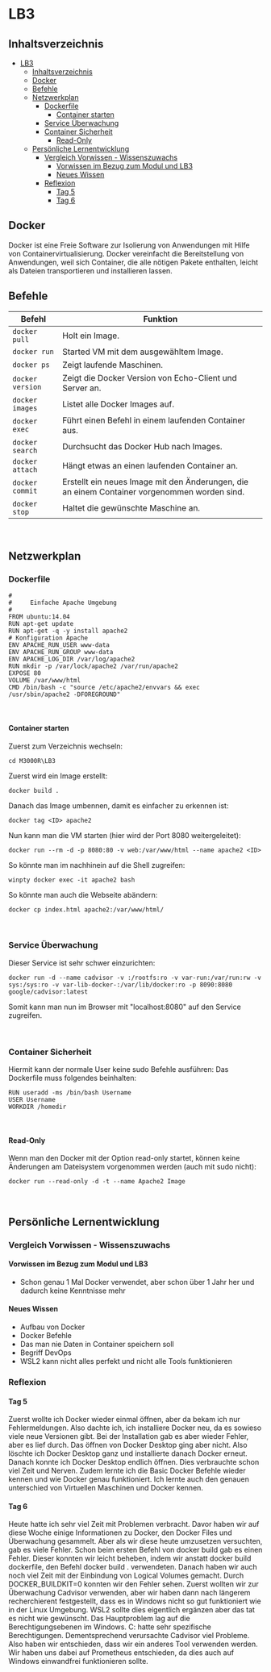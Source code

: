 # LB3

## Inhaltsverzeichnis
- [LB3](#lb3)
  - [Inhaltsverzeichnis](#inhaltsverzeichnis)
  - [Docker](#docker)
  - [Befehle](#befehle)
  - [Netzwerkplan](#netzwerkplan)
    - [Dockerfile](#dockerfile)
      - [Container starten](#container-starten)
    - [Service Überwachung](#service-überwachung)
    - [Container Sicherheit](#container-sicherheit)
      - [Read-Only](#read-only)
  - [Persönliche Lernentwicklung](#persönliche-lernentwicklung)
    - [Vergleich Vorwissen - Wissenszuwachs](#vergleich-vorwissen---wissenszuwachs)
      - [Vorwissen im Bezug zum Modul und LB3](#vorwissen-im-bezug-zum-modul-und-lb3)
      - [Neues Wissen](#neues-wissen)
    - [Reflexion](#reflexion)
      - [Tag 5](#tag-5)
      - [Tag 6](#tag-6)


## Docker
Docker ist eine Freie Software zur Isolierung von Anwendungen mit Hilfe von Containervirtualisierung. Docker vereinfacht die Bereitstellung von Anwendungen, weil sich Container, die alle nötigen Pakete enthalten, leicht als Dateien transportieren und installieren lassen.
<br>

## Befehle
| Befehl            | Funktion                                             |
| -------------     | ---------------------------------------------------- | 
| ```docker pull```      | Holt ein Image. |
| ```docker run```      | Started VM mit dem ausgewähltem Image. |
| ```docker ps```      | Zeigt laufende Maschinen. |
| ```docker version```      | Zeigt die Docker Version von Echo-Client und Server an. |
| ```docker images```        | Listet alle Docker Images auf. |
| ```docker exec```       | Führt einen Befehl in einem laufenden Container aus. |
| ```docker search```    | Durchsucht das Docker Hub nach Images. |
| ```docker attach```      | Hängt etwas an einen laufenden Container an. |
| ```docker commit```   | Erstellt ein neues Image mit den Änderungen, die an einem Container vorgenommen worden sind. |
| ```docker stop```   | Haltet die gewünschte Maschine an. |

<br>

## Netzwerkplan

### Dockerfile

```
#
#	  Einfache Apache Umgebung
#
FROM ubuntu:14.04
RUN apt-get update
RUN apt-get -q -y install apache2 
# Konfiguration Apache
ENV APACHE_RUN_USER www-data
ENV APACHE_RUN_GROUP www-data
ENV APACHE_LOG_DIR /var/log/apache2
RUN mkdir -p /var/lock/apache2 /var/run/apache2
EXPOSE 80
VOLUME /var/www/html
CMD /bin/bash -c "source /etc/apache2/envvars && exec /usr/sbin/apache2 -DFOREGROUND"
```

<br>

#### Container starten
Zuerst zum Verzeichnis wechseln:
```
cd M3000R\LB3
```

Zuerst wird ein Image erstellt:
```
docker build .
```

Danach das Image umbennen, damit es einfacher zu erkennen ist:
``` 
docker tag <ID> apache2
```

Nun kann man die VM starten (hier wird der Port 8080 weitergeleitet):
```
docker run --rm -d -p 8080:80 -v web:/var/www/html --name apache2 <ID>
```

So könnte man im nachhinein auf die Shell zugreifen:
```
winpty docker exec -it apache2 bash
```

So könnte man auch die Webseite abändern:
```
docker cp index.html apache2:/var/www/html/
```

<br>

### Service Überwachung
Dieser Service ist sehr schwer einzurichten:
```
docker run -d --name cadvisor -v :/rootfs:ro -v var-run:/var/run:rw -v sys:/sys:ro -v var-lib-docker-:/var/lib/docker:ro -p 8090:8080 google/cadvisor:latest
```
Somit kann man nun im Browser mit "localhost:8080" auf den Service zugreifen.

<br>

### Container Sicherheit
Hiermit kann der normale User keine sudo Befehle ausführen:
Das Dockerfile muss folgendes beinhalten:
```
RUN useradd -ms /bin/bash Username
USER Username
WORKDIR /homedir
```

<br>

#### Read-Only
Wenn man den Docker mit der Option read-only startet, können keine Änderungen am Dateisystem vorgenommen werden (auch mit sudo nicht):
```
docker run --read-only -d -t --name Apache2 Image
```
<br>



## Persönliche Lernentwicklung

### Vergleich Vorwissen - Wissenszuwachs

#### Vorwissen im Bezug zum Modul und LB3
- Schon genau 1 Mal Docker verwendet, aber schon über 1 Jahr her und dadurch keine Kenntnisse mehr

#### Neues Wissen
- Aufbau von Docker
- Docker Befehle
- Das man nie Daten in Container speichern soll
- Begriff DevOps 
- WSL2 kann nicht alles perfekt und nicht alle Tools funktionieren

### Reflexion
#### Tag 5
Zuerst wollte ich Docker wieder einmal öffnen, aber da bekam ich nur Fehlermeldungen. Also dachte ich, ich installiere Docker neu, da es sowieso viele neue Versionen gibt. Bei der Installation gab es aber wieder Fehler, aber es lief durch. Das öffnen von Docker Desktop ging aber nicht. Also löschte ich Docker Desktop ganz und installierte danach Docker erneut. Danach konnte ich Docker Desktop endlich öffnen. Dies verbrauchte schon viel Zeit und Nerven.
Zudem lernte ich die Basic Docker Befehle wieder kennen und wie Docker genau funktioniert.
Ich lernte auch den genauen unterschied von Virtuellen Maschinen und Docker kennen.

#### Tag 6
Heute hatte ich sehr viel Zeit mit Problemen verbracht. Davor haben wir auf diese Woche einige Informationen zu Docker, den Docker Files und Überwachung gesammelt. Aber als wir diese heute umzusetzen versuchten, gab es viele Fehler. Schon beim ersten Befehl von docker build gab es einen Fehler. Dieser konnten wir leicht beheben, indem wir anstatt docker build dockerfile, den Befehl docker build . verwendeten. Danach haben wir auch noch viel Zeit mit der Einbindung von Logical Volumes gemacht. Durch DOCKER_BUILDKIT=0 konnten wir den Fehler sehen.
Zuerst wollten wir zur Überwachung Cadvisor verwenden, aber wir haben dann nach längerem recherchierent festgestellt, dass es in Windows nicht so gut funktioniert wie in der Linux Umgebung. WSL2 sollte dies eigentlich ergänzen aber das tat es nicht wie gewünscht. Das Hauptproblem lag auf die Berechtigungsebenen im Windows. C: hatte sehr spezifische Berechtigungen. Dementsprechend verursachte Cadvisor viel Probleme.
Also haben wir entschieden, dass wir ein anderes Tool verwenden werden. Wir haben uns dabei auf Prometheus entschieden, da dies auch auf Windows einwandfrei funktionieren sollte.